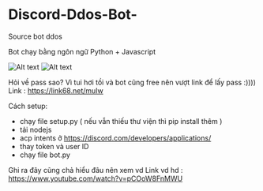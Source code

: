 # Discord-Ddos-Bot-
Source bot ddos

Bot chạy bằng ngôn ngữ Python + Javascript  

![Alt text](https://scontent.fhph1-1.fna.fbcdn.net/v/t1.15752-9/312832518_427326822936268_2896170771227308432_n.png?_nc_cat=100&ccb=1-7&_nc_sid=ae9488&_nc_ohc=eoIjQHSsZtUAX-Pa31e&_nc_ht=scontent.fhph1-1.fna&oh=03_AdSZHrxwvQyrwRlg_vcqPTFkcf2R9Xy3YsfuR__ej2C7IQ&oe=63971258 "Optional title")
![Alt text](https://scontent.fhph1-1.fna.fbcdn.net/v/t1.15752-9/310634619_943090673331990_8619500911717070380_n.png?_nc_cat=100&ccb=1-7&_nc_sid=ae9488&_nc_ohc=RwDbHC2QVHEAX9WqOd4&_nc_ht=scontent.fhph1-1.fna&oh=03_AdT63rgV9rxtVqUYO6ef6chRGiZfpxVcvQaAFPzNzJZmag&oe=63971301 "Optional title")

Hỏi về pass sao? Vì tui hơi tồi và bot cũng free nên vượt link để lấy pass :)))) Link : https://link68.net/muIw

Cách setup:
+ chạy file setup.py ( nếu vẫn thiếu thư viện thì pip install thêm )
+ tải nodejs 
+ acp intents ở https://discord.com/developers/applications/
+ thay token và user ID 
+ chạy file bot.py

Ghi ra đây cũng chả hiểu đâu nên xem vd
Link vd hd : https://www.youtube.com/watch?v=pCOoW8FnMWU
